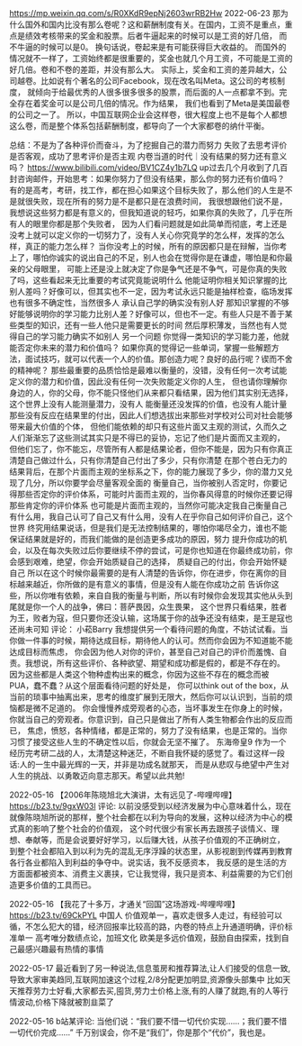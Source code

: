 
https://mp.weixin.qq.com/s/R0XKdR9epNj2603wrRB2Hw  2022-06-23
那为什么国外和国内比没有那么卷呢？这和薪酬制度有关。在国内，工资不是重点，重点是绩效考核带来的奖金和股票。后者牛逼起来的时候可以是工资的好几倍，
而不牛逼的时候可以是0。
换句话说，卷起来是有可能获得巨大收益的。
而国外的情况就不一样了，工资始终都是很重要的，奖金也就几个月工资，不可能是工资的好几倍。卷和不卷的差距，并没有那么大。
实际上，奖金和工资的差异越大，公司越卷。比如说有个著名的公司Facebook，现在改名叫Meta。这公司的考核制度，
就倾向于给最优秀的人很多很多很多的股票，而后面的人一点都拿不到。完全存在着奖金可以是公司几倍的情况。作为结果，
我们也看到了Meta是美国最卷的公司之一了。
所以，中国互联网企业会这样卷，很大程度上也不是每个人都想这么卷，而是整个体系包括薪酬制度，都导向了一个大家都卷的纳什平衡。



总结：不是为了各种评价而奋斗，为了挖掘自己的潜力而努力
  失败了去思考评价是否客观，成功了思考评价是否主观
内卷当道的时代｜没有结果的努力还有意义吗？
https://www.bilibili.com/video/BV1CZ4y1b7LQ
up过去几个月收到了几百封咨询邮件，开始思考：如果你努力了但没有结果，那么你的努力还有价值吗？
有的是高考，考研，找工作，都在担心如果这个目标失败了，那么他们的人生是不是就很失败，现在所有的努力是不是都只是在浪费时间，
我很想跟他们说不是，我想说这些努力都是有意义的，但我知道说的轻巧，如果你真的失败了，几乎在所有人的眼里你都是那个失败者，
因为人们看问题就是如此简单而彻底，考上还是没考上就可以定义你的一切努力了，没有人关心你究竟学的怎么样，发挥的怎么样，真正的能力怎么样？
当你没考上的时候，所有的原因都只是在辩解，当你考上了，哪怕你诚实的说出自己的不足，别人也会在觉得你是在谦虚，哪怕是和你最亲的父母眼里，
可能上还是没上就决定了你是争气还是不争气，可是你真的失败了吗，这些看起来无比重要的考试究竟能说明什么
他能证明你相关知识掌握的比别人差吗？好像可以，但其实也不一定，因为考试永远只能是抽样检查，临场发挥也有很多不确定性，当然很多人
承认自己学的确实没有别人好
那知识掌握的不够好能够说明你的学习能力比别人差？好像可以，但也不一定。有些人只是不善于某些类型的知识，还有一些人他只是需要更长的时间
然后厚积薄发，当然也有人觉得自己的学习能力确实不如别人
另一个问题 你觉得一类知识的学习能力差，他就能否定你未来的潜力和价值吗？
如果你真的觉得记一些单词，掌握一些解题方法，面试技巧，就可以代表一个人的价值。那创造力呢？良好的品行呢？锲而不舍的精神呢？
那些最重要的品质恰恰是最难以衡量的，没错，没有任何一次考试能定义你的潜力和价值，因此没有任何一次失败能定义你的人生，
但也请你理解你身边的人，你的父母，你不能只怪他们从来都只看结果，因为他们其实别无选择，这个世界上没有人能测量潜力，没有人
能衡量还没发挥的价值，也没有人能计量那些没有反应在结果里的付出，因此人们想选拔出来那些对学校对公司对社会能够带来最大价值的个体，
但他们能依赖的却只有这些片面又主观的测试，久而久之人们渐渐忘了这些测试其实只是不得已的妥协，忘记了他们是片面而又主观的，
但他们忘了，你不能忘，尽管所有人都是结果论者，但你不能是，因为只有你真正清楚自己做过什么，只有你清楚自己付出了多少，只有你清楚
在那个苍白无力的结果背后，在那个片面而主观的坐标系之下，你的能力展现了多少，你的潜力又兑现了几分，所以你要学会尽量客观全面的
衡量自己，当你被别人否定时，你要记得那些否定你的评价体系，可能时片面而主观的，当你春风得意的时候你还要记得那些肯定你的评价体系
也可能是片面而主观的，当然你可能决定我自己衡量自己有什么用，我自己认可了自己又有什么用，没有人在乎你自己如何评价自己，这个世界
终究用结果说话，但是我们是无法控制结果的，哪怕你竭尽全力，谁也不能保证结果就是好的，而我们能做的是创造更多成功的原因，努力
提升你成功的机会，以及在每次失败过后你要继续不停的尝试，可是你也知道在你最终成功前，你会感到艰难，绝望，你会开始质疑自己的选择，
质疑自己的付出，你会开始怀疑自己
所以在这个时候你最需要的是有人清楚的告诉你，你在进步，你在离你的目标越来越近，你所做的是有意义的事情，但是没有人能在你成功之前
告诉你这些，所以你唯有依赖，来自自我的衡量与判断，所以有时候你会发现其实他从头到尾就是你一个人的战争，佛曰：菩萨畏因，众生畏果，
这个世界只看结果，胜者为王，败者为寇，但只要你还没认输，这场属于你的战争还没有结束，是王是寇也还尚未可知
评论：
小菘Barry
我想提供另一个看待问题的角度，不妨试试看。当你做一件事的时候，期待达成目标，期待他人的认可。然而你会因为不知道能不能达成目标而焦虑，
你会因为他人对你的评价，甚至自己对自己的评价而羞愧、自责。我想说，所有这些评价、各种欲望、期望和成功都是假的，都是不存在的。
因为这些都是人类这个物种虚构出来的概念，你因为这些不存在的概念而被PUA，蠢不蠢？从这个层面看待问题的好处是，
你可以think out of the box，从当前的琐事中抽离出来，思考的维度扩展到无限大，然后你可以认识到，当前的烦恼都是微不足道的。
你会慢慢养成旁观者的心态，当坏事发生在你身上的时候，你就当自己的旁观者。你意识到，自己只是做出了所有人类生物都会作出的反应而已，
焦虑，愤怒，各种情绪，都是正常的，努力了没有结果，也是正常的。当你习惯了接受这些人生的不确定性以后，你就会无坚不摧了。
东海帝皇9
作为一个经历完考研二战的人，太清楚这种迷茫，不断自我怀疑的感觉了。看过这样一段话:人的一生中最光辉的一天，并非是功成名就那天，
而是从悲叹与绝望中产生对人生的挑战、以勇敢迈向意志那天。希望以此共勉!


2022-05-16
【2006年陈晓旭北大演讲，太有远见了-哔哩哔哩】 https://b23.tv/9gxW03l
评论:
以前没感受到以经济发展为中心意味着什么，现在就像陈晓旭所说的那样，整个社会都在以利为导向的发展，这种以经济为中心的模式真的影响了整个社会的价值观，
这个时代很少有家长再去跟孩子谈情义、理想、奉献等，而是会说要好好学习，以后赚大钱，从孩子价值观的不正确树立，
到整个社会都陷入到以利为先的混乱无序浮躁的状态里，从影视剧到传媒再到教育各行各业都陷入到利益的争夺中。说实话，我不反感资本，
我反感的是生活的方方面面都被资本、消费主义裹挟，它让我觉得，我只是资本、利益需要的为它们创造更多价值的工具而已。

2022-05-16
【我花了十多万，才通关“回国”这场游戏-哔哩哔哩】 https://b23.tv/69CkPYL
中国人 价值观单一，喜欢走很多人走过，有经验可以循，不怎么犯大的错，经济回报率比较高的路，内卷的特点上升通道明确，评价标准单一
高考唯分数绩点论，加班文化
欧美是多远价值观，鼓励自由探索，找到自己最感兴趣最有热情的事情

2022-05-17
最近看到了另一种说法,信息茧房和推荐算法,让人们接受的信息一致,导致大家审美趋同,互联网加速这个过程,2/8分配更加明显,资源像头部集中
比如天天推荐劳力士好看,大家都去买,囤货,劳力士价格上涨,有的人赚了就跑,有的人等行情波动,价格下降就被割韭菜了


2022-05-16
b站某评论:
当他们说：“我们要不惜一切代价实现……；我们要不惜一切代价完成……”
千万别误会，你不是“我们”，你是那个“代价”，我也是。